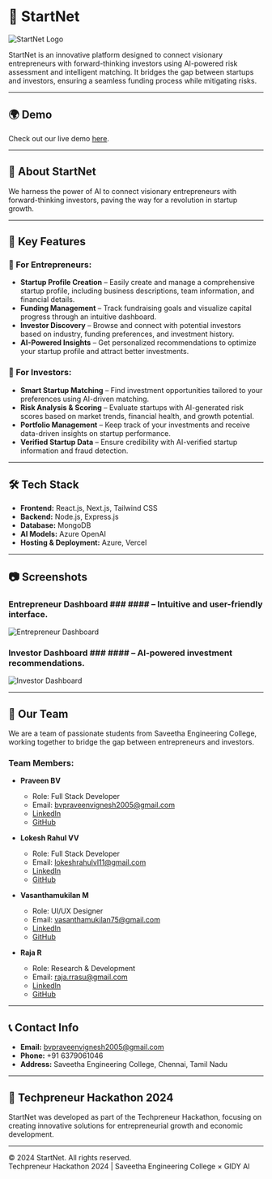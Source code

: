 # 🚀 StartNet  

![StartNet Logo](public/logo.png) 

StartNet is an innovative platform designed to connect visionary entrepreneurs with forward-thinking investors using AI-powered risk assessment and intelligent matching. It bridges the gap between startups and investors, ensuring a seamless funding process while mitigating risks.

---

## 🌍 Demo  

Check out our live demo [here](http://your-demo-link.com).

---

## 📌 About StartNet  

We harness the power of AI to connect visionary entrepreneurs with forward-thinking investors, paving the way for a revolution in startup growth.

---

## 🔑 Key Features  

### 🚀 For Entrepreneurs:  
- **Startup Profile Creation** – Easily create and manage a comprehensive startup profile, including business descriptions, team information, and financial details.  
- **Funding Management** – Track fundraising goals and visualize capital progress through an intuitive dashboard.  
- **Investor Discovery** – Browse and connect with potential investors based on industry, funding preferences, and investment history.  
- **AI-Powered Insights** – Get personalized recommendations to optimize your startup profile and attract better investments.  

### 💼 For Investors:  
- **Smart Startup Matching** – Find investment opportunities tailored to your preferences using AI-driven matching.  
- **Risk Analysis & Scoring** – Evaluate startups with AI-generated risk scores based on market trends, financial health, and growth potential.  
- **Portfolio Management** – Keep track of your investments and receive data-driven insights on startup performance.  
- **Verified Startup Data** – Ensure credibility with AI-verified startup information and fraud detection.  

---

## 🛠️ Tech Stack  

- **Frontend:** React.js, Next.js, Tailwind CSS  
- **Backend:** Node.js, Express.js  
- **Database:** MongoDB  
- **AI Models:** Azure OpenAI  
- **Hosting & Deployment:** Azure, Vercel  

---

## 📷 Screenshots  

### Entrepreneur Dashboard ### #### – Intuitive and user-friendly interface. ####
![Entrepreneur Dashboard](https://github.com/user-attachments/assets/210b9770-43ba-4e65-8842-cc2f37e88f35)
  
### Investor Dashboard ### #### – AI-powered investment recommendations. ####
![Investor Dashboard](https://github.com/user-attachments/assets/52ce05aa-2059-4004-90c3-8db580c89231) 

---

## 👥 Our Team  

We are a team of passionate students from Saveetha Engineering College, working together to bridge the gap between entrepreneurs and investors.

### Team Members:
- **Praveen BV**  
  - Role: Full Stack Developer  
  - Email: bvpraveenvignesh2005@gmail.com  
  - [LinkedIn](https://www.linkedin.com/in/praveen-bv-918830250/)  
  - [GitHub](https://github.com/Praveen22042005)  

- **Lokesh Rahul VV**  
  - Role: Full Stack Developer  
  - Email: lokeshrahulvl11@gmail.com  
  - [LinkedIn](https://www.linkedin.com/in/lokesh-rahul-066ab7277/)  
  - [GitHub](https://github.com/lokeshrahulv)  

- **Vasanthamukilan M**  
  - Role: UI/UX Designer  
  - Email: vasanthamukilan75@gmail.com  
  - [LinkedIn](https://www.linkedin.com/in/vasanthamukilan-m-11644b279/)  
  - [GitHub](https://github.com/Vasanthamukilan)  

- **Raja R**  
  - Role: Research & Development  
  - Email: raja.rrasu@gmail.com  
  - [LinkedIn](https://www.linkedin.com/in/raja-r-819299323/)  
  - [GitHub](https://github.com/Raja8334)  

---

## 📞 Contact Info  

- **Email:** bvpraveenvignesh2005@gmail.com  
- **Phone:** +91 6379061046  
- **Address:** Saveetha Engineering College, Chennai, Tamil Nadu  

---

## 🚀 Techpreneur Hackathon 2024  

StartNet was developed as part of the Techpreneur Hackathon, focusing on creating innovative solutions for entrepreneurial growth and economic development.

---

© 2024 StartNet. All rights reserved.  
Techpreneur Hackathon 2024 | Saveetha Engineering College × GIDY AI
